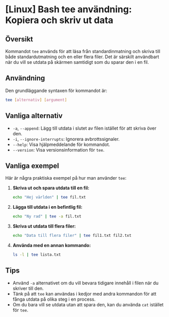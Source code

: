 # [Linux] Bash tee användning: Kopiera och skriv ut data

## Översikt
Kommandot `tee` används för att läsa från standardinmatning och skriva till både standardutmatning och en eller flera filer. Det är särskilt användbart när du vill se utdata på skärmen samtidigt som du sparar den i en fil.

## Användning
Den grundläggande syntaxen för kommandot är:

```bash
tee [alternativ] [argument]
```

## Vanliga alternativ
- `-a`, `--append`: Lägg till utdata i slutet av filen istället för att skriva över den.
- `-i`, `--ignore-interrupts`: Ignorera avbrottssignaler.
- `--help`: Visa hjälpmeddelande för kommandot.
- `--version`: Visa versionsinformation för `tee`.

## Vanliga exempel
Här är några praktiska exempel på hur man använder `tee`:

1. **Skriva ut och spara utdata till en fil:**
   ```bash
   echo "Hej världen" | tee fil.txt
   ```

2. **Lägga till utdata i en befintlig fil:**
   ```bash
   echo "Ny rad" | tee -a fil.txt
   ```

3. **Skriva ut utdata till flera filer:**
   ```bash
   echo "Data till flera filer" | tee fil1.txt fil2.txt
   ```

4. **Använda med en annan kommando:**
   ```bash
   ls -l | tee lista.txt
   ```

## Tips
- Använd `-a` alternativet om du vill bevara tidigare innehåll i filen när du skriver till den.
- Tänk på att `tee` kan användas i kedjor med andra kommandon för att fånga utdata på olika steg i en process.
- Om du bara vill se utdata utan att spara den, kan du använda `cat` istället för `tee`.